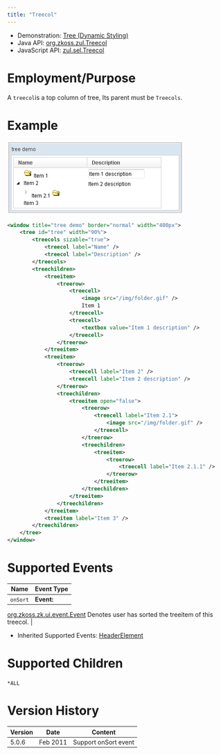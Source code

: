 ```yaml
---
title: "Treecol"
---
```



- Demonstration: [Tree (Dynamic Styling)](http://www.zkoss.org/zkdemo/tree/dynamic_styling)
- Java API: [org.zkoss.zul.Treecol](https://www.zkoss.org/javadoc/latest/zk/org/zkoss/zul/Treecol.html)
- JavaScript API: [zul.sel.Treecol](https://www.zkoss.org/javadoc/latest/jsdoc/classes/zul.sel.Treecol.html)


# Employment/Purpose

A `treecol`is a top column of tree, Its parent must be `Treecols`.

# Example

![](/zk_component_ref/images/ZKComRef_Treeitem.png)

```xml
<window title="tree demo" border="normal" width="400px">
    <tree id="tree" width="90%">
        <treecols sizable="true">
            <treecol label="Name" />
            <treecol label="Description" />
        </treecols>
        <treechildren>
            <treeitem>
                <treerow>
                    <treecell>
                        <image src="/img/folder.gif" />
                        Item 1
                    </treecell>
                    <treecell>
                        <textbox value="Item 1 description" />
                    </treecell>
                </treerow>
            </treeitem>
            <treeitem>
                <treerow>
                    <treecell label="Item 2" />
                    <treecell label="Item 2 description" />
                </treerow>
                <treechildren>
                    <treeitem open="false">
                        <treerow>
                            <treecell label="Item 2.1">
                                <image src="/img/folder.gif" />
                            </treecell>
                        </treerow>
                        <treechildren>
                            <treeitem>
                                <treerow>
                                    <treecell label="Item 2.1.1" />
                                </treerow>
                            </treeitem>
                        </treechildren>
                    </treeitem>
                </treechildren>
            </treeitem>
            <treeitem label="Item 3" />
        </treechildren>
    </tree>
</window>
```

# Supported Events

| Name | Event Type |
|---|---|
| `onSort` | <strong>Event:</strong>
[org.zkoss.zk.ui.event.Event](https://www.zkoss.org/javadoc/latest/zk/org/zkoss/zk/ui/event/Event.html) Denotes user has sorted
the treeitem of this treecol. |

- Inherited Supported Events: [ HeaderElement]({{site.baseurl}}/zk_component_ref/headerelement#Supported_Events)

# Supported Children

`*ALL`



# Version History



| Version | Date     | Content              |
|---------|----------|----------------------|
| 5.0.6   | Feb 2011 | Support onSort event |


